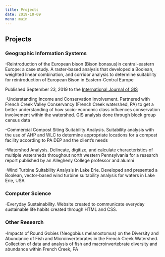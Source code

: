 ```yaml
---
title: Projects
date: 2019-10-09
menu: main
---
```


## Projects
### Geographic Information Systems
-Reintroduction of the European bison (Bison bonasus)in central-eastern Europe:
a case study.
  A raster-based analysis that developed a Boolean, weighted linear combination, and corridor analysis to determine suitability for reintroduction of European Bison in Eastern-Central Europe

  Published September 23, 2019 to the [International Journal of GIS](https://www.tandfonline.com/eprint/V3TSCRGP2WJQNMXNMTNC/full?target=10.1080/13658816.2019.1672876)

-Understanding Income and Conservation Involvement.
  Partnered with French Creek Valley Conservancy (French Creek watershed, PA) to get a better understanding of how socio-economic class influences conservation involvement within the watershed. GIS analysis done through block group census data

-Commercial Compost Siting Suitability Analysis.
  Suitability analysis with the use of AHP and WLC to determine appropriate locations for a compost facility according to PA DEP and the client’s needs

-Watershed Analysis.
  Delineate, digitize, and calculate characteristics of multiple watersheds throughout north western Pennsylvania for a research report published by an Allegheny College professor and alumni

-Wind Turbine Suitability Analysis in Lake Erie.
  Developed and presented a Boolean, vector-based wind turbine suitability analysis for waters in Lake Erie, USA


### Computer Science
-Everyday Sustainability.
  Website created to communicate everyday sustainable life habits created through HTML and CSS.

### Other Research
-Impacts of Round Gobies (Neogobius melanostomus) on the Diversity and Abundance
 of Fish and Microinvertebrates in the French Creek Watershed.
 Collection of data and analysis of fish and macroinvertebrate diversity and abundance within French Creek, PA
